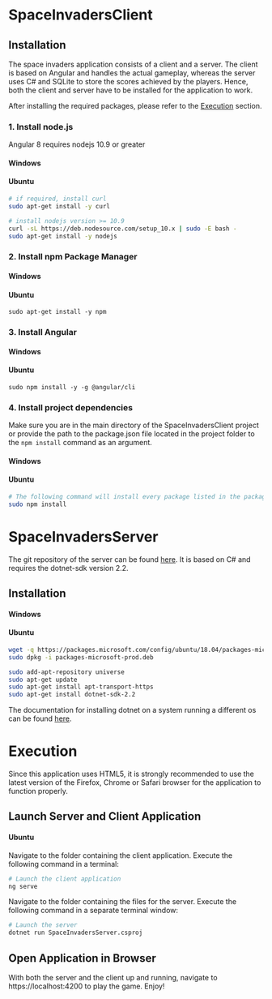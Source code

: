 # SpaceInvadersClient

## Installation
The space invaders application consists of a client and a server. The client is based on Angular and handles the actual gameplay, whereas the server uses C# and SQLite to store the scores achieved by the players.
Hence, both the client and server have to be installed for the application to work.

After installing the required packages, please refer to the [Execution](#execution) section.

### 1. Install node.js
Angular 8 requires nodejs 10.9 or greater

#### Windows
#### Ubuntu
```bash
# if required, install curl
sudo apt-get install -y curl

# install nodejs version >= 10.9
curl -sL https://deb.nodesource.com/setup_10.x | sudo -E bash -
sudo apt-get install -y nodejs
```

### 2. Install npm Package Manager
#### Windows
#### Ubuntu
`sudo apt-get install -y npm`

### 3. Install Angular

#### Windows
#### Ubuntu
`sudo npm install -y -g @angular/cli`

### 4. Install project dependencies
Make sure you are in the main directory of the SpaceInvadersClient project or provide the path to the package.json file located in the project folder to the `npm install` command as an argument.

#### Windows
#### Ubuntu
```bash
# The following command will install every package listed in the package.json file
sudo npm install
```

# SpaceInvadersServer
The git repository of the server can be found [here](https://github.com/P1NHE4D/SpaceInvadersServer).
It is based on C# and requires the dotnet-sdk version 2.2.

## Installation

#### Windows
#### Ubuntu
```bash
wget -q https://packages.microsoft.com/config/ubuntu/18.04/packages-microsoft-prod.deb -O packages-microsoft-prod.deb
sudo dpkg -i packages-microsoft-prod.deb

sudo add-apt-repository universe
sudo apt-get update
sudo apt-get install apt-transport-https
sudo apt-get install dotnet-sdk-2.2
```

The documentation for installing dotnet on a system running a different os can be found [here](https://dotnet.microsoft.com/download/linux-package-manager/ubuntu18-04/sdk-current).

# Execution
Since this application uses HTML5, it is strongly recommended to use the latest version of the Firefox, Chrome or Safari browser for the application to function properly. 

## Launch Server and Client Application

#### Ubuntu
Navigate to the folder containing the client application. Execute the following command in a terminal:
```bash
# Launch the client application
ng serve
```

Navigate to the folder containing the files for the server. Execute the following command in a separate terminal window:
```bash
# Launch the server
dotnet run SpaceInvadersServer.csproj
```

## Open Application in Browser
With both the server and the client up and running, navigate to https://localhost:4200 to play the game. Enjoy!
